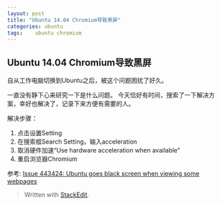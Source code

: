 ```yaml
---
layout: post
title: "Ubuntu 14.04 Chromium导致黑屏"
categories: ubuntu
tags:	 ubuntu chromium
---
```

Ubuntu 14.04 Chromium导致黑屏
----------

自从工作电脑切换到Ubuntu之后，被这个问题困扰了好久。

一直没有静下心来研究一下是什么问题。
今天恰好有时间，搜索了一下解决方案，幸好也解决了，记录下来方便有需要的人。

解决步骤：
1. 点击设置Setting
2. 在搜索框Search Setting，输入acceleration
3. 取消硬件加速“Use hardware acceleration when available”
4. 重启浏览器Chromium

参考:
[Issue 443424: 	Ubuntu goes black screen when viewing some webpages](https://code.google.com/p/chromium/issues/detail?id=443424)



> Written with [StackEdit](https://stackedit.io/).